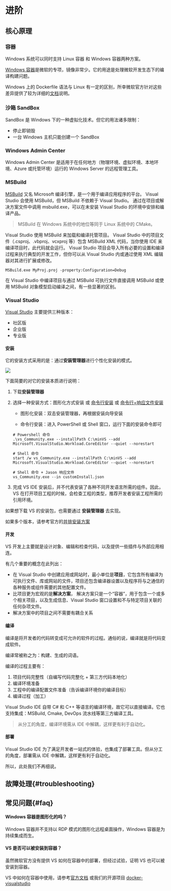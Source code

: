 # 进阶

## 核心原理

### 容器

Windows 系统可以同时支持 Linux 容器 和 Windows 容器两种方案。  

[Windows 容器](https://docs.microsoft.com/zh-cn/virtualization/windowscontainers/)是微软的专项，镜像非常少。它的用途是处理微软开发生态下的编译构建问题。  

Windows 上的 Dockerfile 语法与 Linux 有一定的区别，所幸微软官方针对这些差异提供了较为详细的[文档](https://docs.microsoft.com/en-us/virtualization/windowscontainers/manage-docker/manage-windows-dockerfile)说明。


### 沙箱 SandBox 

SandBox 是 Windows 下的一种虚拟化技术。但它的用法诸多限制：

- 停止即销毁
- 一台 Windows 主机只能创建一个 SandBox

### Windows Admin Center

Windows Admin Center 是适用于在任何地方（物理环境、虚拟环境、本地环境、Azure 或托管环境）运行的 Windows Server 的远程管理工具。

### MSBuild

[MSBuild](https://docs.microsoft.com/zh-cn/visualstudio/msbuild/msbuild) 又名 Microsoft 编译引擎，是一个用于编译应用程序的平台。 Visual Studio 会使用 MSBuild，但 MSBuild 不依赖于 Visual Studio。 通过在项目或解决方案文件中调用 msbuild.exe，可以在未安装 Visual Studio 的环境中安排和编译产品。  

> MSBuild 在 Windows 系统中的地位等同于 Linux 系统中的 CMake。  

Visual Studio 使用 MSBuild 来加载和编译托管项目。 Visual Studio 中的项目文件（.csproj、.vbproj、vcxproj 等）包含 MSBuild XML 代码，当你使用 IDE 来编译项目时，此代码就会运行。 Visual Studio 项目会导入所有必要的设置和编译过程来执行典型的开发工作，但你可以从 Visual Studio 内或通过使用 XML 编辑器对其进行扩展或修改。

```
MSBuild.exe MyProj.proj -property:Configuration=Debug
```

在 Visual Studio 中编译项目与通过 MSBuild 可执行文件直接调用 MSBuild 或使用 MSBuild 对象模型启动编译之间，有一些显著的区别。

### Visual Studio

[Visual Studio](https://docs.microsoft.com/zh-cn/visualstudio/get-started/visual-studio-ide) 主要提供三种版本：

* 社区版
* 企业版
* 专业版

#### 安装

它的安装方式采用的是：通过**安装管理器**进行个性化安装的模式。  

![](https://libs.websoft9.com/Websoft9/DocsPicture/zh/windows/vs-installergui-websoft9.png)

下面简要的对它的安装本质进行说明：  

1. 下载**安装管理器**

2. 选择一种安装方式：图形化方式安装 或 [命令行安装](https://docs.microsoft.com/zh-cn/visualstudio/install/use-command-line-parameters-to-install-visual-studio?view=vs-2019) 或 [命令行+响应文件安装](https://docs.microsoft.com/zh-cn/visualstudio/install/automated-installation-with-response-file?view=vs-2019)
   
   - 图形化安装：双击安装管理器，再根据安装向导安装

   - 命令行安装：进入 PowerShell 或 Shell 窗口，运行下面的安装命令即可

    ```
    # Powershell 命令
    .\vs_Community.exe --installPath C:\minVS --add Microsoft.VisualStudio.Workload.CoreEditor --quiet --norestart

    # Shell 命令
    start /w vs_Community.exe --installPath C:\minVS --add Microsoft.VisualStudio.Workload.CoreEditor --quiet --norestart

    # Shell 命令 + Jason 响应文件
    vs_Community.exe --in customInstall.json
    ```

3. 完成 VS IDE 安装后，并不代表安装了各种不同开发语言所需的组件。因此，VS 在打开项目工程的时候，会检查工程的类型，推荐开发者安装工程所需的引用环境。

如果想下载 VS 的安装包，也需要通过 **安装管理器** 去实现。

如果多个版本，请参考官方的[并排安装方案](https://docs.microsoft.com/zh-cn/visualstudio/install/install-visual-studio-versions-side-by-side)


#### 开发

VS 开发上主要就是设计对象、编辑和检查代码，以及提供一些插件与外部应用相连。  

有几个重要的概念在此列出：

* 在 Visual Studio 中创建应用或网站时，最小单位是**项目**，它包含所有编译为可执行文件、库或网站的文件，项目还包含编译器设置以及程序将与之通信的各种服务或组件需要的其他配置文件。
* 比项目更为宏观的是**解决方案**， 解决方案只是一个“容器”，用于包含一个或多个相关项目，以及生成信息、Visual Studio 窗口设置和不与特定项目关联的任何杂项文件。
* 解决方案中的项目之间不需要有耦合关系

#### 编译

编译是将开发者的代码转变成可允许的软件的过程。通俗的说，编译就是将代码变成软件。  

编译常被称之为：构建、生成的词语。  

编译的过程主要有：

1. 项目代码完整性（自编写代码完整化 + 第三方代码本地化）
2. 编译环境准备
3. 工程中的编译配置文件准备（告诉编译环境你的编译目标）
3. 编译过程（加工）

Visual Studio IDE 自带 C# 和 C++ 等语言的编译环境，故它可以直接编译。它也支持集成：MSBuild, Cmake, DevOps 流水线等第三方编译工具。  

> 从分工的角度，编译环境需从 IDE 中解耦，这样更有利于自动化。

#### 部署

Visual Studio IDE 为了满足开发者一站式的体验，也集成了部署工具。但从分工的角度，部署需从 IDE 中解耦，这样更有利于自动化。  

所以，此处我们不再细说。  

## 故障处理{#troubleshooting}

## 常见问题{#faq}

#### Windows 容器是图形化的吗？

Windows 容器并不支持以 RDP 模式的图形化远程桌面操作，Windows 容器是为持续集成而生。  

#### VS 是否可以被安装到容器？

虽然微软官方没有提供 VS 如何在容器中的部署，但经过试验，证明 VS 也可以被安装到容器。  

VS 中如何在容器中使用，请参考[官方文档](https://docs.microsoft.com/zh-cn/visualstudio/install/build-tools-container?view=vs-2019) 或我们的开源项目 [docker-visualstudio](https://github.com/Websoft9/docker-visualstudio)
